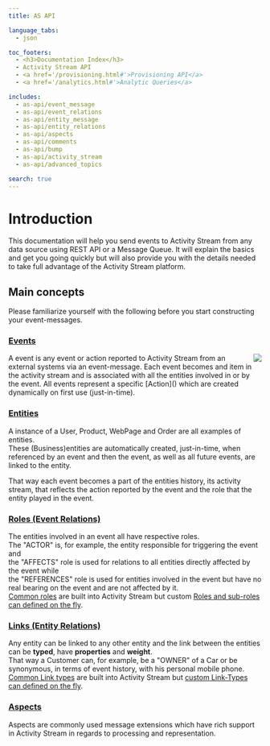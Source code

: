 ```yaml
---
title: AS API

language_tabs:
  - json

toc_footers:
  - <h3>Documentation Index</h3>
  - Activity Stream API
  - <a href='/provisioning.html#'>Provisioning API</a>
  - <a href='/analytics.html#'>Analytic Queries</a>

includes:
  - as-api/event_message
  - as-api/event_relations
  - as-api/entity_message
  - as-api/entity_relations
  - as-api/aspects
  - as-api/comments
  - as-api/bump
  - as-api/activity_stream
  - as-api/advanced_topics

search: true
---
```

# Introduction
This documentation will help you send events to Activity Stream from any data source using REST API or a Message Queue. It will explain the basics and get you going quickly but will also provide you with the details needed to take full advantage of the Activity Stream platform.

## Main concepts
Please familiarize yourself with the following before you start constructing your event-messages.

### [Events](#introduction-to-events)
<img align="right" src="/images/event-diagram-1.png">
A event is any event or action reported to Activity Stream from an external systems via an event-message.
Each event becomes and item in the activity stream and is associated with all the entities involved in or by the event.
All events represent a specific [Action]() which are created dynamically on first use (just-in-time).

### [Entities](#introduction-to-entities)
A instance of a User, Product, WebPage and Order are all examples of entities.</br>
These (Business)entities are automatically created, just-in-time, when referenced by an event and then the event, as well as all future events, are linked to the entity.

That way each event becomes a part of the entities history, its activity stream, that reflects the action reported by the event and the role that the entity played in the event.

### [Roles (Event Relations)](#roles-event-relations)
The entities involved in an event all have respective roles.
</br>The "ACTOR" is, for example, the entity responsible for triggering the event and
</br>the "AFFECTS" role is used for relations to all entities directly affected by the event while
</br>the "REFERENCES" role is used for entities involved in the event but have no real bearing on the event and are not affected by it.
</br>[Common roles]() are built into Activity Stream but custom [Roles and sub-roles can defined on the fly]().

### [Links (Entity Relations)](#links-entity-relations)
Any entity can be linked to any other entity and the link between the entities can be **typed**, have **properties** and **weight**.
</br>That way a Customer can, for example, be a "OWNER" of a Car or be synonymous, in terms of event history, with his personal mobile phone. [Common Link types](#predefined-link-types) are built into Activity Stream but [custom Link-Types can defined on the fly](#custom-link-types).

### [Aspects](#aspects)
Aspects are commonly used message extensions which have rich support in Activity Stream in regards to processing and representation.
